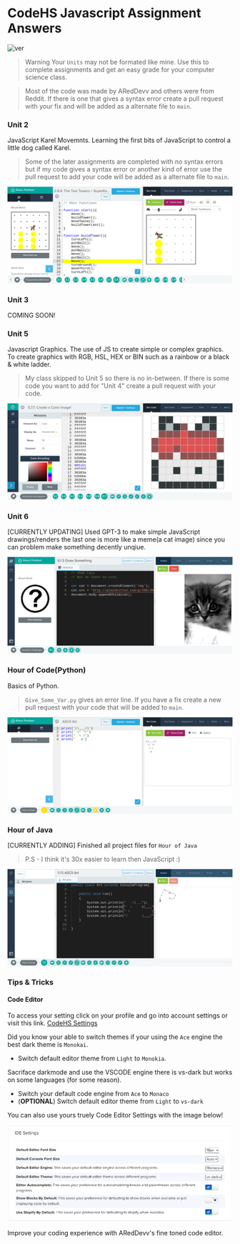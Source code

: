 # CodeHS Javascript Assignment Answers
![ver](https://img.shields.io/badge/version-2.2.9-bright=green?style=flat-square)

> Warning Your `Units` may not be formated like mine. Use this to complete assignments and get an easy grade for your computer science class.

> Most of the code was made by ARedDevv and others were from Reddit. If there is one that gives a syntax error create a pull request with your fix and will be added as a alternate file to `main`.

### Unit 2

JavaScript Karel Movemnts. Learning the first bits of JavaScript to control a little dog called Karel.
> Some of the later assignments are completed with no syntax errors but if my code gives a syntax error or another kind of error use the pull request to add your code will be added as a alternate file to `main`.

![Example U2](https://github.com/ARedDevv/CodeHS-Assignment-Answers/blob/main/images/Screenshot%202023-02-10%209.53.17%20AM.png?raw=true)

### Unit 3

COMING SOON!

### Unit 5

Javascript Graphics. The use of JS to create simple or complex graphics. To create graphics with RGB, HSL, HEX or BIN such as a rainbow or a black & white ladder. 
> My class skipped to Unit 5 so there is no in-between. If there is some code you want to add for "Unit 4" create a pull request with your code.

![Example U5](https://github.com/ARedDevv/CodeHS-Assignment-Answers/blob/main/images/Screenshot%202023-02-10%209.57.14%20AM.png?raw=true)

### Unit 6

[CURRENTLY UPDATING] Used GPT-3 to make simple JavaScript drawings/renders the last one is more like a meme(a cat image) since you can problem make something decently unqiue.

![Example U6](https://github.com/ARedDevv/CodeHS-Assignment-Answers/blob/main/images/Screenshot%202023-02-10%2010.03.26%20AM.png?raw=true)


### Hour of Code(Python)

Basics of Python.
> `Give_Some_Var.py` gives an error line. If you have a fix create a new pull request with your code that will be added to `main`.

![Example HoC](https://github.com/ARedDevv/CodeHS-Assignment-Answers/blob/main/images/Screenshot%202023-02-10%2010.12.43%20AM.png?raw=true)

### Hour of Java

[CURRENTLY ADDING] Finished all project files for `Hour of Java`
> P.S - I think it's 30x easier to learn then JavaScript :)

![Example of HoJ](https://github.com/ARedDevv/CodeHS-Assignment-Answers/blob/main/images/Screenshot%202023-02-10%2010.09.29%20AM.png?raw=true)

### Tips & Tricks

#### Code Editor

To access your setting click on your profile and go into account settings or visit this link. [CodeHS Settings](https://codehs.com/settings?tab=ide)

Did you know your able to switch themes if your using the `Ace` engine the best dark theme is `Monokai`.
  - Switch default editor theme from `Light` to `Monokia`.

Sacriface darkmode and use the VSCODE engine there is vs-dark but works on some languages (for some reason).
  - Switch your default code engine from `Ace` to `Monaco`
  - (**OPTIONAL**) Switch default editor theme from `Light` to `vs-dark`

You can also use yours truely Code Editor Settings with the image below!

![ARedDevv's Editor](https://github.com/ARedDevv/CodeHS-Assignment-Answers/blob/main/images/Screenshot%202023-02-10%2010.38.38%20AM.png?raw=true)

Improve your coding experience with ARedDevv's fine toned code editor.

